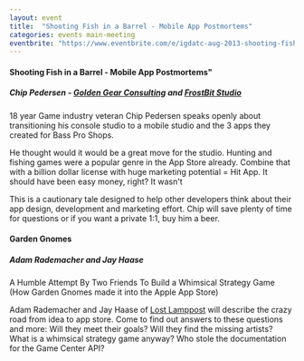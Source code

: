 ```yaml
---
layout: event
title:  "Shooting Fish in a Barrel - Mobile App Postmortems"
categories: events main-meeting
eventbrite: "https://www.eventbrite.com/e/igdatc-aug-2013-shooting-fish-in-a-barrel-tickets-7612807111#"
---
```


#### Shooting Fish in a Barrel - Mobile App Postmortems"
##### Chip Pedersen - [Golden Gear Consulting](http://www.goldengearconsulting.com/) and [FrostBit Studio](http://www.frostbitstudio.com/)

18 year Game industry veteran Chip Pedersen speaks openly about transitioning his console studio to a mobile studio and the 3 apps they created for Bass Pro Shops.

He thought would it would be a great move for the studio. Hunting and fishing games were a popular genre in the App Store already. Combine that with a billion dollar license with huge marketing potential = Hit App. It should have been easy money, right?  It wasn't

This is a cautionary tale designed to help other developers think about their app design, development and marketing effort. Chip will save plenty of time for questions or if you want a private 1:1, buy him a beer.

#### Garden Gnomes
##### Adam Rademacher and Jay Haase

A Humble Attempt By Two Friends To Build a Whimsical Strategy Game (How Garden Gnomes made it into the Apple App Store)

Adam Rademacher and Jay Haase of [Lost Lamppost](http://www.lostlamppost.com/) will describe the crazy road from idea to app store. Come to find out answers to these questions and more: Will they meet their goals? Will they find the missing artists? What is a whimsical strategy game anyway? Who stole the documentation for the Game Center API?


